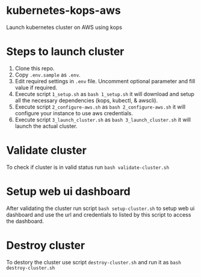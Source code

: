 # kubernetes-kops-aws
Launch kubernetes cluster on AWS using kops

# Steps to launch cluster
1. Clone this repo.
2. Copy `.env.sample` as `.env`.
3. Edit required settings in `.env` file. Uncomment optional parameter and fill value if required.
4. Execute script `1_setup.sh` as `bash 1_setup.sh` it will download and setup all the necessary dependencies (kops, kubectl, & awscli).
5. Execute script `2_configure-aws.sh` as `bash 2_configure-aws.sh` it will configure your instance to use aws credentials.
6. Execute script `3_launch_cluster.sh` as `bash 3_launch_cluster.sh` it will launch the actual cluster.

# Validate cluster
To check if cluster is in valid status run `bash validate-cluster.sh`

# Setup web ui dashboard
After validating the cluster run script `bash setup-cluster.sh` to setup web ui dashboard and use the url and credentials to listed by this script to access the dashboard.

# Destroy cluster
To destory the cluster use script `destroy-cluster.sh` and run it as `bash destroy-cluster.sh`

